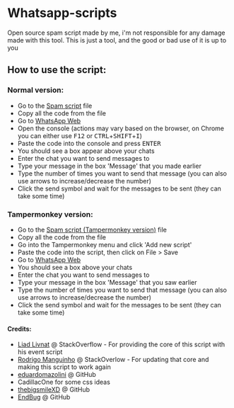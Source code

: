 # Whatsapp-scripts
Open source spam script made by me, i'm not responsible for any damage made with this tool. This is just a tool, and the good or bad use of it is up to you

## How to use the script:
### Normal version:

- Go to the [Spam script](Spam%20script) file
- Copy all the code from the file
- Go to [WhatsApp Web](https://web.whatsapp.com)
- Open the console (actions may vary based on the browser, on Chrome you can either use <kbd>F12</kbd> or <kbd>CTRL</kbd>+<kbd>SHIFT</kbd>+<kbd>I</kbd>)
- Paste the code into the console and press <kbd>ENTER</kbd>
- You should see a box appear above your chats
- Enter the chat you want to send messages to
- Type your message in the box 'Message' that you made earlier
- Type the number of times you want to send that message (you can also use arrows to increase/decrease the number)
- Click the send symbol and wait for the messages to be sent (they can take some time)

### Tampermonkey version:

- Go to the [Spam script (Tampermonkey version)](Spam%20script%20(Tampermonkey%20version)) file
- Copy all the code from the file
- Go into the Tampermonkey menu and click 'Add new script'
- Paste the code into the script, then click on File > Save
- Go to [WhatsApp Web](https://web.whatsapp.com)
- You should see a box above your chats
- Enter the chat you want to send messages to
- Type your message in the box 'Message' that you saw earlier
- Type the number of times you want to send that message (you can also use arrows to increase/decrease the number)
- Click the send symbol and wait for the messages to be sent (they can take some time)

#### Credits:

- [Liad Livnat](https://stackoverflow.com/users/345944/liad-livnat) @ StackOverflow - For providing the core of this script with his event script
- [Rodrigo Manguinho](https://stackoverflow.com/users/1007583/rodrigo-manguinho) @ StackOverlow - For updating that core and making this script to work again
- [eduardomazolini](https://github.com/eduardomazolini) @ GitHub
- CadillacOne for some css ideas
- [thebigsmileXD](https://github.com/thebigsmileXD) @ GitHub
- [EndBug](https://github.com/EndBug) @ GitHub
